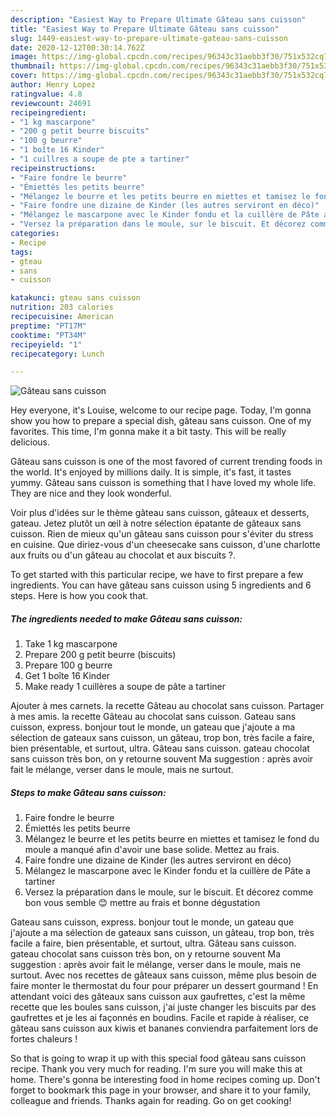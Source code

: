 ```yaml
---
description: "Easiest Way to Prepare Ultimate Gâteau sans cuisson"
title: "Easiest Way to Prepare Ultimate Gâteau sans cuisson"
slug: 1449-easiest-way-to-prepare-ultimate-gateau-sans-cuisson
date: 2020-12-12T00:30:14.762Z
image: https://img-global.cpcdn.com/recipes/96343c31aebb3f30/751x532cq70/gateau-sans-cuisson-photo-principale-de-la-recette.jpg
thumbnail: https://img-global.cpcdn.com/recipes/96343c31aebb3f30/751x532cq70/gateau-sans-cuisson-photo-principale-de-la-recette.jpg
cover: https://img-global.cpcdn.com/recipes/96343c31aebb3f30/751x532cq70/gateau-sans-cuisson-photo-principale-de-la-recette.jpg
author: Henry Lopez
ratingvalue: 4.8
reviewcount: 24691
recipeingredient:
- "1 kg mascarpone"
- "200 g petit beurre biscuits"
- "100 g beurre"
- "1 boîte 16 Kinder"
- "1 cuillres a soupe de pte a tartiner"
recipeinstructions:
- "Faire fondre le beurre"
- "Émiettés les petits beurre"
- "Mélangez le beurre et les petits beurre en miettes et tamisez le fond du moule a manqué afin d&#39;avoir une base solide. Mettez au frais."
- "Faire fondre une dizaine de Kinder (les autres serviront en déco)"
- "Mélangez le mascarpone avec le Kinder fondu et la cuillère de Pâte a tartiner"
- "Versez la préparation dans le moule, sur le biscuit. Et décorez comme bon vous semble 😊 mettre au frais et bonne dégustation"
categories:
- Recipe
tags:
- gteau
- sans
- cuisson

katakunci: gteau sans cuisson 
nutrition: 203 calories
recipecuisine: American
preptime: "PT17M"
cooktime: "PT34M"
recipeyield: "1"
recipecategory: Lunch

---
```



![Gâteau sans cuisson](https://img-global.cpcdn.com/recipes/96343c31aebb3f30/751x532cq70/gateau-sans-cuisson-photo-principale-de-la-recette.jpg)

Hey everyone, it's Louise, welcome to our recipe page. Today, I'm gonna show you how to prepare a special dish, gâteau sans cuisson. One of my favorites. This time, I'm gonna make it a bit tasty. This will be really delicious.

Gâteau sans cuisson is one of the most favored of current trending foods in the world. It's enjoyed by millions daily. It is simple, it's fast, it tastes yummy. Gâteau sans cuisson is something that I have loved my whole life. They are nice and they look wonderful.

Voir plus d&#39;idées sur le thème gâteau sans cuisson, gâteaux et desserts, gateau. Jetez plutôt un œil à notre sélection épatante de gâteaux sans cuisson. Rien de mieux qu&#39;un gâteau sans cuisson pour s&#39;éviter du stress en cuisine. Que diriez-vous d&#39;un cheesecake sans cuisson, d&#39;une charlotte aux fruits ou d&#39;un gâteau au chocolat et aux biscuits ?.


To get started with this particular recipe, we have to first prepare a few ingredients. You can have gâteau sans cuisson using 5 ingredients and 6 steps. Here is how you cook that.

<!--inarticleads1-->

##### The ingredients needed to make Gâteau sans cuisson:

1. Take 1 kg mascarpone
1. Prepare 200 g petit beurre (biscuits)
1. Prepare 100 g beurre
1. Get 1 boîte 16 Kinder
1. Make ready 1 cuillères a soupe de pâte a tartiner


Ajouter à mes carnets. la recette Gâteau au chocolat sans cuisson. Partager à mes amis. la recette Gâteau au chocolat sans cuisson. Gateau sans cuisson, express. bonjour tout le monde, un gateau que j&#39;ajoute a ma sélection de gateaux sans cuisson, un gâteau, trop bon, très facile a faire, bien présentable, et surtout, ultra. Gâteau sans cuisson. gateau chocolat sans cuisson très bon, on y retourne souvent Ma suggestion : après avoir fait le mélange, verser dans le moule, mais ne surtout. 

<!--inarticleads2-->

##### Steps to make Gâteau sans cuisson:

1. Faire fondre le beurre
1. Émiettés les petits beurre
1. Mélangez le beurre et les petits beurre en miettes et tamisez le fond du moule a manqué afin d&#39;avoir une base solide. Mettez au frais.
1. Faire fondre une dizaine de Kinder (les autres serviront en déco)
1. Mélangez le mascarpone avec le Kinder fondu et la cuillère de Pâte a tartiner
1. Versez la préparation dans le moule, sur le biscuit. Et décorez comme bon vous semble 😊 mettre au frais et bonne dégustation


Gateau sans cuisson, express. bonjour tout le monde, un gateau que j&#39;ajoute a ma sélection de gateaux sans cuisson, un gâteau, trop bon, très facile a faire, bien présentable, et surtout, ultra. Gâteau sans cuisson. gateau chocolat sans cuisson très bon, on y retourne souvent Ma suggestion : après avoir fait le mélange, verser dans le moule, mais ne surtout. Avec nos recettes de gâteaux sans cuisson, même plus besoin de faire monter le thermostat du four pour préparer un dessert gourmand ! En attendant voici des gâteaux sans cuisson aux gaufrettes, c&#39;est la même recette que les boules sans cuisson, j&#39;ai juste changer les biscuits par des gaufrettes et je les ai façonnés en boudins. Facile et rapide à réaliser, ce gâteau sans cuisson aux kiwis et bananes conviendra parfaitement lors de fortes chaleurs ! 

So that is going to wrap it up with this special food gâteau sans cuisson recipe. Thank you very much for reading. I'm sure you will make this at home. There's gonna be interesting food in home recipes coming up. Don't forget to bookmark this page in your browser, and share it to your family, colleague and friends. Thanks again for reading. Go on get cooking!
